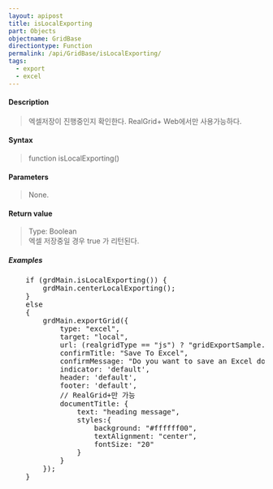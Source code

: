 ```yaml
---
layout: apipost
title: isLocalExporting
part: Objects
objectname: GridBase
directiontype: Function
permalink: /api/GridBase/isLocalExporting/
tags:
  - export
  - excel
---
```



#### Description

> 엑셀저장이 진행중인지 확인한다. RealGrid+ Web에서만 사용가능하다.

#### Syntax

> function isLocalExporting()

#### Parameters

> None.

#### Return value

> Type: Boolean  
> 엑셀 저장중일 경우 true 가 리턴된다.

##### Examples 

<pre class="prettyprint">
	if (grdMain.isLocalExporting()) {
		grdMain.centerLocalExporting();
	}
	else
	{
		grdMain.exportGrid({
			type: "excel",
			target: "local",
			url: (realgridType == "js") ? "gridExportSample.xlsx" : "gridExportSample.xls",
			confirmTitle: "Save To Excel",
			confirmMessage: "Do you want to save an Excel document?", 
			indicator: 'default',
			header: 'default',
			footer: 'default',
			// RealGrid+만 가능
			documentTitle: { 
				text: "heading message", 
				styles:{
					background: "#ffffff00",
					textAlignment: "center",
					fontSize: "20"
				}
			}
		});
	}
</pre>




